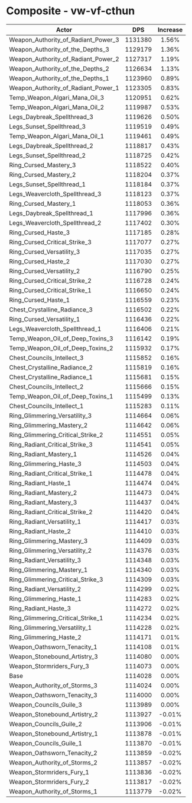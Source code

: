 # Composite - vw-vf-cthun
| Actor | DPS | Increase |
|---|:---:|:---:|
|Weapon_Authority_of_Radiant_Power_3|1131380|1.56%|
|Weapon_Authority_of_the_Depths_3|1129179|1.36%|
|Weapon_Authority_of_Radiant_Power_2|1127317|1.19%|
|Weapon_Authority_of_the_Depths_2|1126634|1.13%|
|Weapon_Authority_of_the_Depths_1|1123960|0.89%|
|Weapon_Authority_of_Radiant_Power_1|1123305|0.83%|
|Temp_Weapon_Algari_Mana_Oil_3|1120951|0.62%|
|Temp_Weapon_Algari_Mana_Oil_2|1119987|0.53%|
|Legs_Daybreak_Spellthread_3|1119626|0.50%|
|Legs_Sunset_Spellthread_3|1119519|0.49%|
|Temp_Weapon_Algari_Mana_Oil_1|1119461|0.49%|
|Legs_Daybreak_Spellthread_2|1118817|0.43%|
|Legs_Sunset_Spellthread_2|1118725|0.42%|
|Ring_Cursed_Mastery_3|1118522|0.40%|
|Ring_Cursed_Mastery_2|1118204|0.37%|
|Legs_Sunset_Spellthread_1|1118184|0.37%|
|Legs_Weavercloth_Spellthread_3|1118123|0.37%|
|Ring_Cursed_Mastery_1|1118053|0.36%|
|Legs_Daybreak_Spellthread_1|1117996|0.36%|
|Legs_Weavercloth_Spellthread_2|1117402|0.30%|
|Ring_Cursed_Haste_3|1117185|0.28%|
|Ring_Cursed_Critical_Strike_3|1117077|0.27%|
|Ring_Cursed_Versatility_3|1117035|0.27%|
|Ring_Cursed_Haste_2|1117030|0.27%|
|Ring_Cursed_Versatility_2|1116790|0.25%|
|Ring_Cursed_Critical_Strike_2|1116728|0.24%|
|Ring_Cursed_Critical_Strike_1|1116650|0.24%|
|Ring_Cursed_Haste_1|1116559|0.23%|
|Chest_Crystalline_Radiance_3|1116502|0.22%|
|Ring_Cursed_Versatility_1|1116436|0.22%|
|Legs_Weavercloth_Spellthread_1|1116406|0.21%|
|Temp_Weapon_Oil_of_Deep_Toxins_3|1116142|0.19%|
|Temp_Weapon_Oil_of_Deep_Toxins_2|1115932|0.17%|
|Chest_Councils_Intellect_3|1115852|0.16%|
|Chest_Crystalline_Radiance_2|1115819|0.16%|
|Chest_Crystalline_Radiance_1|1115681|0.15%|
|Chest_Councils_Intellect_2|1115666|0.15%|
|Temp_Weapon_Oil_of_Deep_Toxins_1|1115499|0.13%|
|Chest_Councils_Intellect_1|1115283|0.11%|
|Ring_Glimmering_Versatility_3|1114664|0.06%|
|Ring_Glimmering_Mastery_2|1114642|0.06%|
|Ring_Glimmering_Critical_Strike_2|1114551|0.05%|
|Ring_Radiant_Critical_Strike_3|1114541|0.05%|
|Ring_Radiant_Mastery_1|1114526|0.04%|
|Ring_Glimmering_Haste_3|1114503|0.04%|
|Ring_Radiant_Critical_Strike_1|1114478|0.04%|
|Ring_Radiant_Haste_1|1114474|0.04%|
|Ring_Radiant_Mastery_2|1114473|0.04%|
|Ring_Radiant_Mastery_3|1114437|0.04%|
|Ring_Radiant_Critical_Strike_2|1114420|0.04%|
|Ring_Radiant_Versatility_1|1114417|0.03%|
|Ring_Radiant_Haste_2|1114410|0.03%|
|Ring_Glimmering_Mastery_3|1114409|0.03%|
|Ring_Glimmering_Versatility_2|1114376|0.03%|
|Ring_Radiant_Versatility_3|1114348|0.03%|
|Ring_Glimmering_Mastery_1|1114340|0.03%|
|Ring_Glimmering_Critical_Strike_3|1114309|0.03%|
|Ring_Radiant_Versatility_2|1114299|0.02%|
|Ring_Glimmering_Haste_1|1114283|0.02%|
|Ring_Radiant_Haste_3|1114272|0.02%|
|Ring_Glimmering_Critical_Strike_1|1114234|0.02%|
|Ring_Glimmering_Versatility_1|1114228|0.02%|
|Ring_Glimmering_Haste_2|1114171|0.01%|
|Weapon_Oathsworn_Tenacity_1|1114108|0.01%|
|Weapon_Stonebound_Artistry_3|1114080|0.00%|
|Weapon_Stormriders_Fury_3|1114073|0.00%|
|Base|1114028|0.00%|
|Weapon_Authority_of_Storms_3|1114024|0.00%|
|Weapon_Oathsworn_Tenacity_3|1114000|0.00%|
|Weapon_Councils_Guile_3|1113989|0.00%|
|Weapon_Stonebound_Artistry_2|1113927|-0.01%|
|Weapon_Councils_Guile_2|1113906|-0.01%|
|Weapon_Stonebound_Artistry_1|1113878|-0.01%|
|Weapon_Councils_Guile_1|1113870|-0.01%|
|Weapon_Oathsworn_Tenacity_2|1113859|-0.02%|
|Weapon_Authority_of_Storms_2|1113857|-0.02%|
|Weapon_Stormriders_Fury_1|1113836|-0.02%|
|Weapon_Stormriders_Fury_2|1113817|-0.02%|
|Weapon_Authority_of_Storms_1|1113779|-0.02%|
